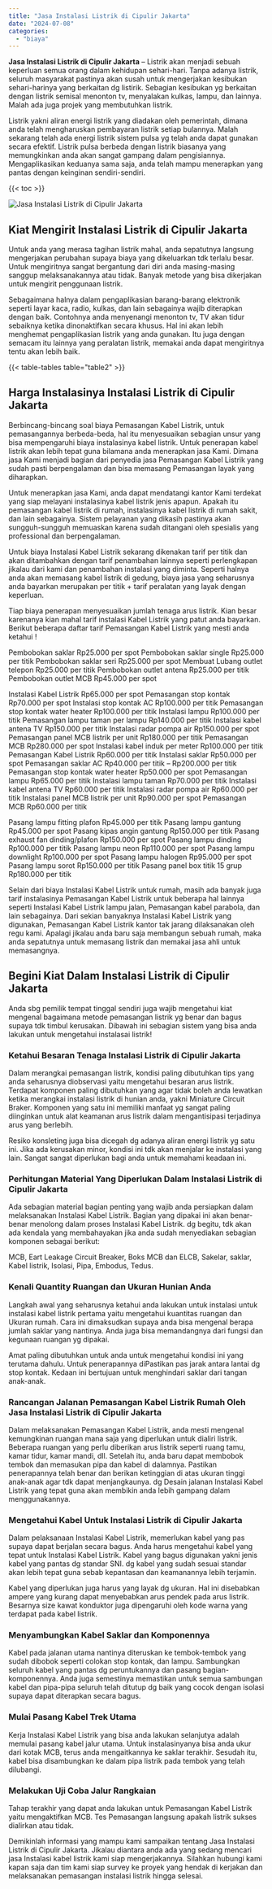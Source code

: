 ```yaml
---
title: "Jasa Instalasi Listrik di Cipulir Jakarta"
date: "2024-07-08"
categories: 
  - "biaya"
---
```


**Jasa Instalasi Listrik di Cipulir Jakarta** – Listrik akan menjadi sebuah keperluan semua orang dalam kehidupan sehari-hari. Tanpa adanya listrik, seluruh masyarakat pastinya akan susah untuk mengerjakan kesibukan sehari-harinya yang berkaitan dg listirik. Sebagian kesibukan yg berkaitan dengan listrik semisal menonton tv, menyalakan kulkas, lampu, dan lainnya. Malah ada juga projek yang membutuhkan listrik.

Listrik yakni aliran energi listrik yang diadakan oleh pemerintah, dimana anda telah mengharuskan pembayaran listrik setiap bulannya. Malah sekarang telah ada energi listrik sistem pulsa yg telah anda dapat gunakan secara efektif. Listrik pulsa berbeda dengan listrik biasanya yang memungkinkan anda akan sangat gampang dalam pengisiannya. Mengaplikasikan keduanya sama saja, anda telah mampu menerapkan yang pantas dengan keinginan sendiri-sendiri.

{{< toc >}}

![Jasa Instalasi Listrik di Cipulir Jakarta](/images/instalasi-listrik-murah21.png)

## Kiat Mengirit Instalasi Listrik di Cipulir Jakarta

Untuk anda yang merasa tagihan listrik mahal, anda sepatutnya langsung mengerjakan perubahan supaya biaya yang dikeluarkan tdk terlalu besar. Untuk mengiritnya sangat bergantung dari diri anda masing-masing sanggup melaksanakannya atau tidak. Banyak metode yang bisa dikerjakan untuk mengirit penggunaan listrik.

Sebagaimana halnya dalam pengaplikasian barang-barang elektronik seperti layar kaca, radio, kulkas, dan lain sebagainya wajib diterapkan dengan baik. Contohnya anda menyenangi menonton tv, TV akan tidur sebaiknya ketika dinonaktifkan secara khusus. Hal ini akan lebih menghemat pengaplikasian listrik yang anda gunakan. Itu juga dengan semacam itu lainnya yang peralatan listrik, memakai anda dapat mengiritnya tentu akan lebih baik.

{{< table-tables table="table2" >}}

## Harga Instalasinya Instalasi Listrik di Cipulir Jakarta

Berbincang-bincang soal biaya Pemasangan Kabel Listrik, untuk pemasangannya berbeda-beda, hal itu menyesuaikan sebagian unsur yang bisa mempengaruhi biaya instalasinya kabel listrik. Untuk penerapan kabel listrik akan lebih tepat guna bilamana anda menerapkan jasa Kami. Dimana jasa Kami menjadi bagian dari penyedia jasa Pemasangan Kabel Listrik yang sudah pasti berpengalaman dan bisa memasang Pemasangan layak yang diharapkan.

Untuk menerapkan jasa Kami, anda dapat mendatangi kantor Kami terdekat yang siap melayani instalasinya kabel listrik jenis apapun. Apakah itu pemasangan kabel listrik di rumah, instalasinya kabel listrik di rumah sakit, dan lain sebagainya. Sistem pelayanan yang dikasih pastinya akan sungguh-sungguh memuaskan karena sudah ditangani oleh spesialis yang professional dan berpengalaman.

Untuk biaya Instalasi Kabel Listrik sekarang dikenakan tarif per titik dan akan ditambahkan dengan tarif penambahan lainnya seperti perlengkapan jikalau dari kami dan penambahan instalasi yang diminta. Seperti halnya anda akan memasang kabel listrik di gedung, biaya jasa yang seharusnya anda bayarkan merupakan per titik + tarif peralatan yang layak dengan keperluan.

Tiap biaya penerapan menyesuaikan jumlah tenaga arus listrik. Kian besar karenanya kian mahal tarif instalasi Kabel Listrik yang patut anda bayarkan. Berikut beberapa daftar tarif Pemasangan Kabel Listrik yang mesti anda ketahui !

Pembobokan saklar Rp25.000 per spot Pembobokan saklar single Rp25.000 per titik Pembobokan saklar seri Rp25.000 per spot Membuat Lubang outlet telepon Rp25.000 per titik Pembobokan outlet antena Rp25.000 per titik Pembobokan outlet MCB Rp45.000 per spot

Instalasi Kabel Listrik Rp65.000 per spot Pemasangan stop kontak Rp70.000 per spot Instalasi stop kontak AC Rp100.000 per titik Pemasangan stop kontak water heater Rp100.000 per titik Instalasi lampu Rp100.000 per titik Pemasangan lampu taman per lampu Rp140.000 per titik Instalasi kabel antena TV Rp150.000 per titik Instalasi radar pompa air Rp150.000 per spot Pemasangan panel MCB listrik per unit Rp180.000 per titik Pemasangan MCB Rp280.000 per spot Instalasi kabel induk per meter Rp100.000 per titik Pemasangan Kabel Listrik Rp60.000 per titik Instalasi saklar Rp50.000 per spot Pemasangan saklar AC Rp40.000 per titik – Rp200.000 per titik Pemasangan stop kontak water heater Rp50.000 per spot Pemasangan lampu Rp65.000 per titik Instalasi lampu taman Rp70.000 per titik Instalasi kabel antena TV Rp60.000 per titik Instalasi radar pompa air Rp60.000 per titik Instalasi panel MCB listrik per unit Rp90.000 per spot Pemasangan MCB Rp60.000 per titik

Pasang lampu fitting plafon Rp45.000 per titik Pasang lampu gantung Rp45.000 per spot Pasang kipas angin gantung Rp150.000 per titik Pasang exhaust fan dinding/plafon Rp150.000 per spot Pasang lampu dinding Rp100.000 per titik Pasang lampu neon Rp110.000 per spot Pasang lampu downlight Rp100.000 per spot Pasang lampu halogen Rp95.000 per spot Pasang lampu sorot Rp150.000 per titik Pasang panel box titik 15 grup Rp180.000 per titik

Selain dari biaya Instalasi Kabel Listrik untuk rumah, masih ada banyak juga tarif instalasinya Pemasangan Kabel Listrik untuk beberapa hal lainnya seperti Instalasi Kabel Listrik lampu jalan, Pemasangan kabel parabola, dan lain sebagainya. Dari sekian banyaknya Instalasi Kabel Listrik yang digunakan, Pemasangan Kabel Listrik kantor tak jarang dilaksanakan oleh regu kami. Apalagi jikalau anda baru saja membangun sebuah rumah, maka anda sepatutnya untuk memasang listrik dan memakai jasa ahli untuk memasangnya.

## Begini Kiat Dalam Instalasi Listrik di Cipulir Jakarta


Anda sbg pemilik tempat tinggal sendiri juga wajib mengetahui kiat mengenal bagaimana metode pemasangan listrik yg benar dan bagus supaya tdk timbul kerusakan. Dibawah ini sebagian sistem yang bisa anda lakukan untuk mengetahui instalasai listrik!

### Ketahui Besaran Tenaga Instalasi Listrik di Cipulir Jakarta

Dalam merangkai pemasangan listrik, kondisi paling dibutuhkan tips yang anda seharusnya diobservasi yaitu mengetahui besaran arus listrik. Terdapat komponen paling dibutuhkan yang agar tidak boleh anda lewatkan ketika merangkai instalasi listrik di hunian anda, yakni Miniature Circuit Braker. Komponen yang satu ini memiliki manfaat yg sangat paling diinginkan untuk alat keamanan arus listrik dalam mengantisipasi terjadinya arus yang berlebih.

Resiko konsleting juga bisa dicegah dg adanya aliran energi listrik yg satu ini. Jika ada kerusakan minor, kondisi ini tdk akan menjalar ke instalasi yang lain. Sangat sangat diperlukan bagi anda untuk memahami keadaan ini.

### Perhitungan Material Yang Diperlukan Dalam Instalasi Listrik di Cipulir Jakarta

Ada sebagian material bagian penting yang wajib anda persiapkan dalam melaksanakan Instalasi Kabel Listrik. Bagian yang dipakai ini akan benar-benar menolong dalam proses Instalasi Kabel Listrik. dg begitu, tdk akan ada kendala yang membahayakan jika anda sudah menyediakan sebagian komponen sebagai berikut:

MCB, Eart Leakage Circuit Breaker, Boks MCB dan ELCB, Sakelar, saklar, Kabel listrik, Isolasi, Pipa, Embodus, Tedus.

### Kenali Quantity Ruangan dan Ukuran Hunian Anda

Langkah awal yang seharusnya ketahui anda lakukan untuk instalasi untuk instalasi kabel listrik pertama yaitu mengetahui kuantitas ruangan dan Ukuran rumah. Cara ini dimaksudkan supaya anda bisa mengenal berapa jumlah saklar yang nantinya. Anda juga bisa memandangnya dari fungsi dan kegunaan ruangan yg dipakai.

Amat paling dibutuhkan untuk anda untuk mengetahui kondisi ini yang terutama dahulu. Untuk penerapannya diPastikan pas jarak antara lantai dg stop kontak. Kedaan ini bertujuan untuk menghindari saklar dari tangan anak-anak.

### Rancangan Jalanan Pemasangan Kabel Listrik Rumah Oleh Jasa Instalasi Listrik di Cipulir Jakarta

Dalam melaksanakan Pemasangan Kabel Listrik, anda mesti mengenal kemungkinan ruangan mana saja yang diperlukan untuk dialiri listrik. Beberapa ruangan yang perlu diberikan arus listrik seperti ruang tamu, kamar tidur, kamar mandi, dll. Setelah itu, anda baru dapat membobok tembok dan memasukan pipa dan kabel di dalamnya. Pastikan penerapannya telah benar dan berikan ketinggian di atas ukuran tinggi anak-anak agar tdk dapat menjangkaunya. dg Desain jalanan Instalasi Kabel Listrik yang tepat guna akan membikin anda lebih gampang dalam menggunakannya.

### Mengetahui Kabel Untuk Instalasi Listrik di Cipulir Jakarta

Dalam pelaksanaan Instalasi Kabel Listrik, memerlukan kabel yang pas supaya dapat berjalan secara bagus. Anda harus mengetahui kabel yang tepat untuk Instalasi Kabel Listrik. Kabel yang bagus digunakan yakni jenis kabel yang pantas dg standar SNI. dg kabel yang sudah sesuai standar akan lebih tepat guna sebab kepantasan dan keamanannya lebih terjamin.

Kabel yang diperlukan juga harus yang layak dg ukuran. Hal ini disebabkan ampere yang kurang dapat menyebabkan arus pendek pada arus listrik. Besarnya size kawat konduktor juga dipengaruhi oleh kode warna yang terdapat pada kabel listrik.

### Menyambungkan Kabel Saklar dan Komponennya

Kabel pada jalanan utama nantinya diteruskan ke tembok-tembok yang sudah dibobok seperti colokan stop kontak, dan lampu. Sambungkan seluruh kabel yang pantas dg peruntukannya dan pasang bagian-komponennya. Anda juga semestinya memastikan untuk semua sambungan kabel dan pipa-pipa seluruh telah ditutup dg baik yang cocok dengan isolasi supaya dapat diterapkan secara bagus.

### Mulai Pasang Kabel Trek Utama

Kerja Instalasi Kabel Listrik yang bisa anda lakukan selanjutya adalah memulai pasang kabel jalur utama. Untuk instalasinyanya bisa anda ukur dari kotak MCB, terus anda mengaitkannya ke saklar terakhir. Sesudah itu, kabel bisa disambungkan ke dalam pipa listrik pada tembok yang telah dilubangi.

### Melakukan Uji Coba Jalur Rangkaian

Tahap terakhir yang dapat anda lakukan untuk Pemasangan Kabel Listrik yaitu mengaktifkan MCB. Tes Pemasangan langsung apakah listrik sukses dialirkan atau tidak.

Demikinlah informasi yang mampu kami sampaikan tentang Jasa Instalasi Listrik di Cipulir Jakarta. Jikalau diantara anda ada yang sedang mencari jasa Instalasi kabel listrik kami siap mengerjakannya. Silahkan hubungi kami kapan saja dan tim kami siap survey ke proyek yang hendak di kerjakan dan melaksanakan pemasangan instalasi listrik hingga selesai.
